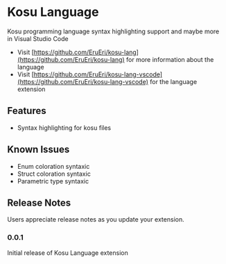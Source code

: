 # Kosu Language

Kosu programming language syntax highlighting support and maybe more in Visual Studio Code

- Visit [https://github.com/EruEri/kosu-lang](https://github.com/EruEri/kosu-lang) for more information about the language
- Visit [https://github.com/EruEri/kosu-lang-vscode](https://github.com/EruEri/kosu-lang-vscode) for the language extension

## Features

- Syntax highlighting for kosu files

## Known Issues

- Enum coloration syntaxic
- Struct coloration syntaxic
- Parametric type syntaxic

## Release Notes

Users appreciate release notes as you update your extension.

### 0.0.1

Initial release of Kosu Language extension
